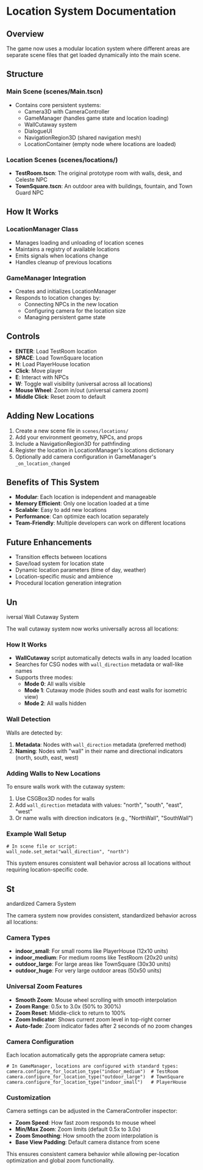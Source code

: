 # Location System Documentation

## Overview
The game now uses a modular location system where different areas are separate scene files that get loaded dynamically into the main scene.

## Structure

### Main Scene (scenes/Main.tscn)
- Contains core persistent systems:
  - Camera3D with CameraController
  - GameManager (handles game state and location loading)
  - WallCutaway system
  - DialogueUI
  - NavigationRegion3D (shared navigation mesh)
  - LocationContainer (empty node where locations are loaded)

### Location Scenes (scenes/locations/)
- **TestRoom.tscn**: The original prototype room with walls, desk, and Celeste NPC
- **TownSquare.tscn**: An outdoor area with buildings, fountain, and Town Guard NPC

## How It Works

### LocationManager Class
- Manages loading and unloading of location scenes
- Maintains a registry of available locations
- Emits signals when locations change
- Handles cleanup of previous locations

### GameManager Integration
- Creates and initializes LocationManager
- Responds to location changes by:
  - Connecting NPCs in the new location
  - Configuring camera for the location size
  - Managing persistent game state

## Controls
- **ENTER**: Load TestRoom location
- **SPACE**: Load TownSquare location  
- **H**: Load PlayerHouse location
- **Click**: Move player
- **E**: Interact with NPCs
- **W**: Toggle wall visibility (universal across all locations)
- **Mouse Wheel**: Zoom in/out (universal camera zoom)
- **Middle Click**: Reset zoom to default

## Adding New Locations

1. Create a new scene file in `scenes/locations/`
2. Add your environment geometry, NPCs, and props
3. Include a NavigationRegion3D for pathfinding
4. Register the location in LocationManager's locations dictionary
5. Optionally add camera configuration in GameManager's `_on_location_changed`

## Benefits of This System

- **Modular**: Each location is independent and manageable
- **Memory Efficient**: Only one location loaded at a time
- **Scalable**: Easy to add new locations
- **Performance**: Can optimize each location separately
- **Team-Friendly**: Multiple developers can work on different locations

## Future Enhancements

- Transition effects between locations
- Save/load system for location state
- Dynamic location parameters (time of day, weather)
- Location-specific music and ambience
- Procedural location generation integration
## Un
iversal Wall Cutaway System

The wall cutaway system now works universally across all locations:

### How It Works
- **WallCutaway** script automatically detects walls in any loaded location
- Searches for CSG nodes with `wall_direction` metadata or wall-like names
- Supports three modes:
  - **Mode 0**: All walls visible
  - **Mode 1**: Cutaway mode (hides south and east walls for isometric view)
  - **Mode 2**: All walls hidden

### Wall Detection
Walls are detected by:
1. **Metadata**: Nodes with `wall_direction` metadata (preferred method)
2. **Naming**: Nodes with "wall" in their name and directional indicators (north, south, east, west)

### Adding Walls to New Locations
To ensure walls work with the cutaway system:
1. Use CSGBox3D nodes for walls
2. Add `wall_direction` metadata with values: "north", "south", "east", "west"
3. Or name walls with direction indicators (e.g., "NorthWall", "SouthWall")

### Example Wall Setup
```gdscript
# In scene file or script:
wall_node.set_meta("wall_direction", "north")
```

This system ensures consistent wall behavior across all locations without requiring location-specific code.
## St
andardized Camera System

The camera system now provides consistent, standardized behavior across all locations:

### Camera Types
- **indoor_small**: For small rooms like PlayerHouse (12x10 units)
- **indoor_medium**: For medium rooms like TestRoom (20x20 units) 
- **outdoor_large**: For large areas like TownSquare (30x30 units)
- **outdoor_huge**: For very large outdoor areas (50x50 units)

### Universal Zoom Features
- **Smooth Zoom**: Mouse wheel scrolling with smooth interpolation
- **Zoom Range**: 0.5x to 3.0x (50% to 300%)
- **Zoom Reset**: Middle-click to return to 100%
- **Zoom Indicator**: Shows current zoom level in top-right corner
- **Auto-fade**: Zoom indicator fades after 2 seconds of no zoom changes

### Camera Configuration
Each location automatically gets the appropriate camera setup:
```gdscript
# In GameManager, locations are configured with standard types:
camera.configure_for_location_type("indoor_medium")  # TestRoom
camera.configure_for_location_type("outdoor_large")  # TownSquare
camera.configure_for_location_type("indoor_small")   # PlayerHouse
```

### Customization
Camera settings can be adjusted in the CameraController inspector:
- **Zoom Speed**: How fast zoom responds to mouse wheel
- **Min/Max Zoom**: Zoom limits (default 0.5x to 3.0x)
- **Zoom Smoothing**: How smooth the zoom interpolation is
- **Base View Padding**: Default camera distance from scene

This ensures consistent camera behavior while allowing per-location optimization and global zoom functionality.